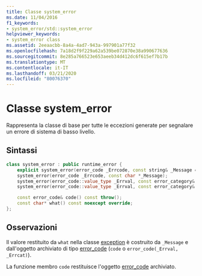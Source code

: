 ```yaml
---
title: Classe system_error
ms.date: 11/04/2016
f1_keywords:
- system_error/std::system_error
helpviewer_keywords:
- system_error class
ms.assetid: 2eeaacbb-8a4a-4ad7-943a-997901a77f32
ms.openlocfilehash: 7a18d2f9f229a62a539be072870e38a990677636
ms.sourcegitcommit: 8e285a766523e653aeeb34d412dc6f615ef7b17b
ms.translationtype: MT
ms.contentlocale: it-IT
ms.lasthandoff: 03/21/2020
ms.locfileid: "80076370"
---
```

# <a name="system_error-class"></a>Classe system_error

Rappresenta la classe di base per tutte le eccezioni generate per segnalare un errore di sistema di basso livello.

## <a name="syntax"></a>Sintassi

```cpp
class system_error : public runtime_error {
    explicit system_error(error_code _Errcode, const string& _Message = "");
    system_error(error_code _Errcode, const char *_Message);
    system_error(error_code::value_type _Errval, const error_category& _Errcat, const string& _Message);
    system_error(error_code::value_type _Errval, const error_category& _Errcat, const char *_Message);

    const error_code& code() const throw();
    const char* what() const noexcept override;
};
```

## <a name="remarks"></a>Osservazioni

Il valore restituito da `what` nella classe [exception](../standard-library/exception-class.md) è costruito da `_Message` e dall'oggetto archiviato di tipo [error_code](../standard-library/error-code-class.md) (`code` o `error_code(_Errval, _Errcat)`).

La funzione membro `code` restituisce l'oggetto [error_code](../standard-library/error-code-class.md) archiviato.

